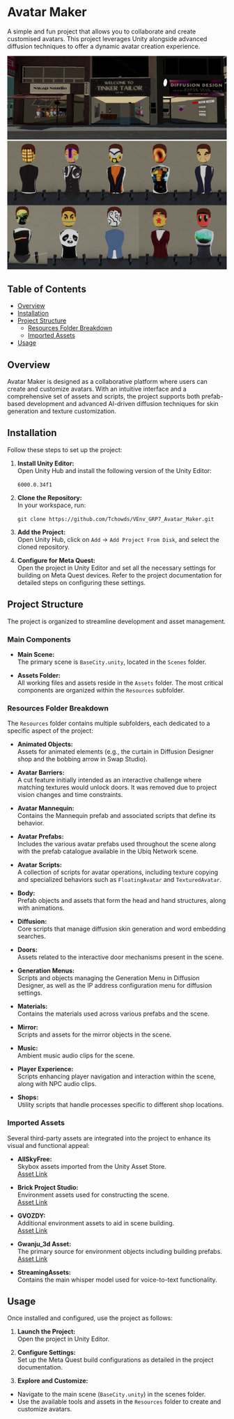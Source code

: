 # Avatar Maker

A simple and fun project that allows you to collaborate and create customised avatars. This project leverages Unity alongside advanced diffusion techniques to offer a dynamic avatar creation experience.

![City Scene Shops](Images/CitySceneShops.png)
![Diffusion Skin Examples](Images/diffusion_skin_examples.png)

## Table of Contents

- [Overview](#overview)
- [Installation](#installation)
- [Project Structure](#project-structure)
  - [Resources Folder Breakdown](#resources-folder-breakdown)
  - [Imported Assets](#imported-assets)
- [Usage](#usage)

## Overview

Avatar Maker is designed as a collaborative platform where users can create and customize avatars. With an intuitive interface and a comprehensive set of assets and scripts, the project supports both prefab-based development and advanced AI-driven diffusion techniques for skin generation and texture customization.

## Installation

Follow these steps to set up the project:

1. **Install Unity Editor:**  
   Open Unity Hub and install the following version of the Unity Editor:

    `6000.0.34f1`


2. **Clone the Repository:**  
    In your workspace, run:

    `git clone https://github.com/Tchowds/VEnv_GRP7_Avatar_Maker.git`


3. **Add the Project:**  
Open Unity Hub, click on `Add` → `Add Project From Disk`, and select the cloned repository.

4. **Configure for Meta Quest:**  
Open the project in Unity Editor and set all the necessary settings for building on Meta Quest devices. Refer to the project documentation for detailed steps on configuring these settings.

## Project Structure

The project is organized to streamline development and asset management.

### Main Components

- **Main Scene:**  
The primary scene is `BaseCity.unity`, located in the `Scenes` folder.

- **Assets Folder:**  
All working files and assets reside in the `Assets` folder. The most critical components are organized within the `Resources` subfolder.

### Resources Folder Breakdown

The `Resources` folder contains multiple subfolders, each dedicated to a specific aspect of the project:

- **Animated Objects:**  
Assets for animated elements (e.g., the curtain in Diffusion Designer shop and the bobbing arrow in Swap Studio).

- **Avatar Barriers:**  
A cut feature initially intended as an interactive challenge where matching textures would unlock doors. It was removed due to project vision changes and time constraints.

- **Avatar Mannequin:**  
Contains the Mannequin prefab and associated scripts that define its behavior.

- **Avatar Prefabs:**  
Includes the various avatar prefabs used throughout the scene along with the prefab catalogue available in the Ubiq Network scene.

- **Avatar Scripts:**  
A collection of scripts for avatar operations, including texture copying and specialized behaviors such as `FloatingAvatar` and `TexturedAvatar`.

- **Body:**  
Prefab objects and assets that form the head and hand structures, along with animations.

- **Diffusion:**  
Core scripts that manage diffusion skin generation and word embedding searches.

- **Doors:**  
Assets related to the interactive door mechanisms present in the scene.

- **Generation Menus:**  
Scripts and objects managing the Generation Menu in Diffusion Designer, as well as the IP address configuration menu for diffusion settings.

- **Materials:**  
Contains the materials used across various prefabs and the scene.

- **Mirror:**  
Scripts and assets for the mirror objects in the scene.

- **Music:**  
Ambient music audio clips for the scene.

- **Player Experience:**  
Scripts enhancing player navigation and interaction within the scene, along with NPC audio clips.

- **Shops:**  
Utility scripts that handle processes specific to different shop locations.

### Imported Assets

Several third-party assets are integrated into the project to enhance its visual and functional appeal:

- **AllSkyFree:**  
Skybox assets imported from the Unity Asset Store.  
[Asset Link](https://assetstore.unity.com/packages/2d/textures-materials/sky/allsky-free-10-sky-skybox-set-146014?srsltid=AfmBOooFDHfwItDwKshKlr22H0hIsHYAw9PCGpSXm-NY7QC20XHATA8u)

- **Brick Project Studio:**  
Environment assets used for constructing the scene.  
[Asset Link](https://assetstore.unity.com/packages/3d/environments/apartment-kit-124055)

- **GVOZDY:**  
Additional environment assets to aid in scene building.  
[Asset Link](https://assetstore.unity.com/packages/3d/props/cardboard-boxes-with-tape-305511)

- **Gwanju_3d Asset:**  
The primary source for environment objects including building prefabs.  
[Asset Link](https://assetstore.unity.com/publishers/99761)

- **StreamingAssets:**  
Contains the main whisper model used for voice-to-text functionality.

## Usage

Once installed and configured, use the project as follows:

1. **Launch the Project:**  
Open the project in Unity Editor.

2. **Configure Settings:**  
Set up the Meta Quest build configurations as detailed in the project documentation.

3. **Explore and Customize:**  
- Navigate to the main scene (`BaseCity.unity`) in the scenes folder.
- Use the available tools and assets in the `Resources` folder to create and customize avatars.


